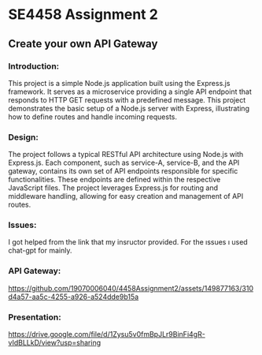 # SE4458 Assignment 2 
## Create your own API Gateway

### Introduction:
This project is a simple Node.js application built using the Express.js framework. It serves as a microservice providing a single API endpoint that responds to HTTP GET requests with a predefined message. This project demonstrates the basic setup of a Node.js server with Express, illustrating how to define routes and handle incoming requests.

### Design:
The project follows a typical RESTful API architecture using Node.js with Express.js. Each component, such as service-A, service-B, and the API gateway, contains its own set of API endpoints responsible for specific functionalities. These endpoints are defined within the respective JavaScript files. The project leverages Express.js for routing and middleware handling, allowing for easy creation and management of API routes. 

### Issues:
I got helped from the link that my insructor provided. For the ıssues ı used chat-gpt for mainly.

### API Gateway:
https://github.com/19070006040/4458Assignment2/assets/149877163/310d4a57-aa5c-4255-a926-a524dde9b15a

### Presentation:
https://drive.google.com/file/d/1Zysu5v0fmBpJLr9BinFi4gR-vIdBLLkD/view?usp=sharing

